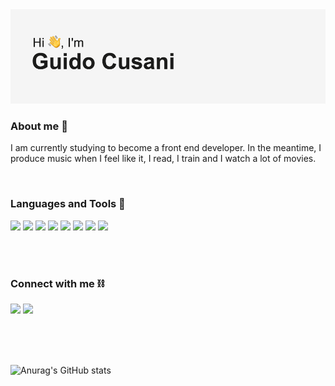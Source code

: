 <img src="https://github.com/gducsn/gducsn/blob/main/header/05.png?raw=true" alt="">

<h3 align="left">About me 📖</h3>

I am currently studying to become a front end developer. In the meantime, I produce music when I feel like it, I read, I train and I watch a lot of movies.

<p align="center">

</p>
<br>
<h3>Languages and Tools &#128296</h3>

<p align="left">
<a href="https://it.wikipedia.org/wiki/HTML5" target="_blank">
<img src="https://img.shields.io/badge/HTML-5-black?style=for-the-badge&logo=appveyor?link=http://left&link="></img></a>
<a href="https://www.w3.org/TR/2001/WD-css3-roadmap-20010523/" target="_blank">
<img src="https://img.shields.io/badge/CSS-3-black?style=for-the-badge&logo=appveyor?link=http://left&link="></img></a>
<a href="https://javascript.info/" target="_blank">
<img src="https://img.shields.io/badge/javascript-JS-black?style=for-the-badge&logo=appveyor?link="></img></a>
<a href="https://github.com/" target="_blank">
<img src="https://img.shields.io/badge/GITHUB-GIT-black?style=for-the-badge&logo=appveyor?link="></img></a>
<a href="https://it.wikipedia.org/wiki/Adobe_After_Effects" target="_blank">
<img src="https://img.shields.io/badge/Adobe%20-AAE-black?style=for-the-badge&logo=appveyor?link="></img></a>
<a href="https://it.wikipedia.org/wiki/Adobe_Photoshop" target="_blank">
<img src="https://img.shields.io/badge/Adobe%20-PH-black?style=for-the-badge&logo=appveyor?link"></img></a>
<a href="https://it.wikipedia.org/wiki/Microsoft_Office" target="_blank">
<img src="https://img.shields.io/badge/OFFICE%20-MSOffice-black?style=for-the-badge&logo=appveyor?link="></img></a>
<a href="https://it.wikipedia.org/wiki/Ableton_Live" target="_blank">
<img src="https://img.shields.io/badge/ABLETON%20-LIVE-black?style=for-the-badge&logo=appveyor?link="></img></a>
    
</p>

<br>
<br>
<h3>Connect with me ⛓</h3>

<p align="left">

<a href="https://www.instagram.com/gducsn" target="_blank">
<img src="https://img.shields.io/badge/INSTAGRAM-IG-black?style=for-the-badge&logo=appveyor?link="></img></a>
<a href="mailto:gducsngmail.com" target="_blank">
<img src="https://img.shields.io/badge/EMAIL-GMAIL-black?style=for-the-badge&logo=appveyor?link="></img></a>
</p>

<br>
<br>
<br>


![Anurag's GitHub stats](https://github-readme-stats.vercel.app/api?username=gducsn&show_icons=true&theme=dark)
###



